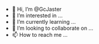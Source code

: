 - 👋 Hi, I’m @GcJaster
- 👀 I’m interested in ...
- 🌱 I’m currently learning ...
- 💞️ I’m looking to collaborate on ...
- 📫 How to reach me ...

<!---
GcJaster/GcJaster is a ✨ special ✨ repository because its `README.md` (this file) appears on your GitHub profile.
You can click the Preview link to take a look at your changes.
--->
